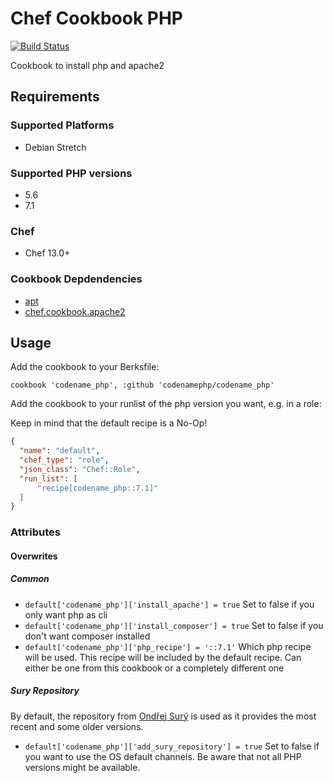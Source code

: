 # Chef Cookbook PHP
[![Build Status](https://travis-ci.org/codenamephp/chef.cookbook.php.svg?branch=dev)](https://travis-ci.org/codenamephp/chef.cookbook.php)

Cookbook to install php and apache2

## Requirements

### Supported Platforms

- Debian Stretch

### Supported PHP versions

- 5.6
- 7.1

### Chef

- Chef 13.0+

### Cookbook Depdendencies

- [apt][apt_github]
- [chef.cookbook.apache2][chef.cookbook.apache2_github]

## Usage

Add the cookbook to your Berksfile:

```
cookbook 'codename_php', :github 'codenamephp/codename_php'
```

Add the cookbook to your runlist of the php version you want, e.g. in a role:

Keep in mind that the default recipe is a No-Op!

```json
{
  "name": "default",
  "chef_type": "role",
  "json_class": "Chef::Role",
  "run_list": [
	  "recipe[codename_php::7.1]"
  ]
}
```

### Attributes

#### Overwrites

##### Common
 
- `default['codename_php']['install_apache'] = true` Set to false if you only want php as cli 
- `default['codename_php']['install_composer'] = true` Set to false if you don't want composer installed 
- `default['codename_php']['php_recipe'] = '::7.1'` Which php recipe will be used. This recipe will be included by the default recipe. Can either be one from this cookbook or a completely different one
 
##### Sury Repository

By default, the repository from [Ondřej Surý][sury_url] is used as it provides the most recent and some older versions.

- `default['codename_php']['add_sury_repository'] = true` Set to false if you want to use the OS default channels. 
  Be aware that not all PHP versions might be available.

[apache2_github]: https://github.com/sous-chefs/apache2
[apt_github]: https://github.com/chef-cookbooks/apt
[chef.cookbook.apache2_github]: https://github.com/codenamephp/chef.cookbook.apache2
[sury_url]: https://deb.sury.org/
